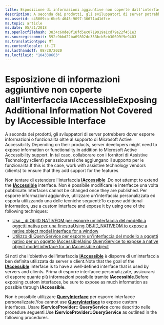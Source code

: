 ```yaml
---
title: Esposizione di informazioni aggiuntive non coperte dall'interfaccia IAccessible
description: A seconda dei prodotti, gli sviluppatori di server potrebbero dover esporre informazioni o funzionalità oltre al supporto di Microsoft Active Accessibility.
ms.assetid: c45009ca-6be3-4645-9097-36671a41dfce
ms.topic: article
ms.date: 05/31/2018
ms.openlocfilehash: 3834c60de8f18fd5ec0719919a1cd79e22f451e3
ms.sourcegitcommit: 592c9bbd22ba69802dc353bcb5eb30699f9e9403
ms.translationtype: MT
ms.contentlocale: it-IT
ms.lasthandoff: 08/20/2020
ms.locfileid: "104338663"
---
```

# <a name="exposing-additional-information-not-covered-by-iaccessible-interface"></a><span data-ttu-id="55325-103">Esposizione di informazioni aggiuntive non coperte dall'interfaccia IAccessible</span><span class="sxs-lookup"><span data-stu-id="55325-103">Exposing Additional Information Not Covered by IAccessible Interface</span></span>

<span data-ttu-id="55325-104">A seconda dei prodotti, gli sviluppatori di server potrebbero dover esporre informazioni o funzionalità oltre al supporto di Microsoft Active Accessibility.</span><span class="sxs-lookup"><span data-stu-id="55325-104">Depending on their products, server developers might need to expose information or functionality in addition to Microsoft Active Accessibility support.</span></span> <span data-ttu-id="55325-105">In tal caso, collaborare con i fornitori di Assistive Technology (client) per assicurarsi che aggiungano il supporto per le funzionalità.</span><span class="sxs-lookup"><span data-stu-id="55325-105">If this is the case, work with assistive technology vendors (clients) to ensure that they add support for the features.</span></span>

<span data-ttu-id="55325-106">Non tentare di estendere l'interfaccia [**IAccessible**](/windows/desktop/api/oleacc/nn-oleacc-iaccessible) .</span><span class="sxs-lookup"><span data-stu-id="55325-106">Do not attempt to extend the [**IAccessible**](/windows/desktop/api/oleacc/nn-oleacc-iaccessible) interface.</span></span> <span data-ttu-id="55325-107">Non è possibile modificare le interfacce una volta pubblicate.</span><span class="sxs-lookup"><span data-stu-id="55325-107">Interfaces cannot be changed once they are published.</span></span> <span data-ttu-id="55325-108">Per esporre informazioni aggiuntive, utilizzare un'interfaccia personalizzata ed esporla utilizzando una delle tecniche seguenti:</span><span class="sxs-lookup"><span data-stu-id="55325-108">To expose additional information, use a custom interface and expose it by using one of the following techniques:</span></span>

-   [<span data-ttu-id="55325-109">Uso \_ di ObjID NATIVEOM per esporre un'interfaccia del modello a oggetti nativa per una finestra</span><span class="sxs-lookup"><span data-stu-id="55325-109">Using OBJID\_NATIVEOM to expose a native object model interface for a window</span></span>](using-objid-nativeom-to-expose-a-native-object-model-interface-for-a-window.md)
-   [<span data-ttu-id="55325-110">Utilizzo di QueryService per esporre un'interfaccia del modello a oggetti nativo per un oggetto IAccessible</span><span class="sxs-lookup"><span data-stu-id="55325-110">Using QueryService to expose a native object model interface for an IAccessible object</span></span>](using-queryservice-to-expose-a-native-object-model-interface-for-an-iaccessible-object.md)

<span data-ttu-id="55325-111">Si noti che l'obiettivo dell'interfaccia [**IAccessible**](/windows/desktop/api/oleacc/nn-oleacc-iaccessible) è disporre di un'interfaccia ben definita utilizzata da server e client.</span><span class="sxs-lookup"><span data-stu-id="55325-111">Note that the goal of the [**IAccessible**](/windows/desktop/api/oleacc/nn-oleacc-iaccessible) interface is to have a well-defined interface that is used by servers and clients.</span></span> <span data-ttu-id="55325-112">Prima di esporre interfacce personalizzate, assicurarsi di esporre quante più informazioni possibile tramite **IAccessible**.</span><span class="sxs-lookup"><span data-stu-id="55325-112">Before exposing custom interfaces, be sure to expose as much information as possible through **IAccessible**.</span></span>

<span data-ttu-id="55325-113">Non è possibile utilizzare [**QueryInterface**](/windows/desktop/api/unknwn/nf-unknwn-iunknown-queryinterface(q)) per esporre interfacce personalizzate.</span><span class="sxs-lookup"><span data-stu-id="55325-113">You cannot use [**QueryInterface**](/windows/desktop/api/unknwn/nf-unknwn-iunknown-queryinterface(q)) to expose custom interfaces.</span></span> <span data-ttu-id="55325-114">Usare **IServiceProvider:: QueryService** come descritto nelle procedure seguenti.</span><span class="sxs-lookup"><span data-stu-id="55325-114">Use **IServiceProvider::QueryService** as outlined in the following procedures.</span></span>

 

 